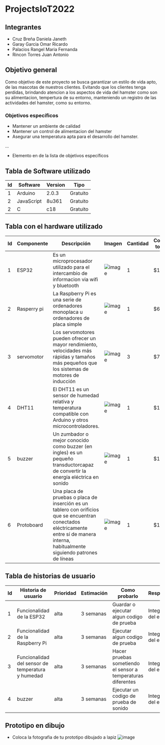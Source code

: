 # ProjectsIoT2022

## Integrantes

- Cruz Breña Daniela Janeth
- Garay Garcia Omar Ricardo
- Palacios Rangel Maria Fernanda
- Rincon Torres Juan Antonio 


## Objetivo general
Como objetivo de este proyecto se busca garantizar un estilo de vida apto, de las mascotas de nuestros clientes. 
Evitando que los clientes tenga perdidas, brindando atencion a los aspectos de vida del hamster como son su alimentacion, tempertura de su entorno, 
manteniendo un registro de las actividades del hamster, como su entorno.


### Objetivos específicos
- Mantener un ambiente de calidad
- Mantener un control de alimentacion del hamster
- Asegurar una temperatura apta para el desarrollo del hamster.

...
- Elemento en de la lista de objetivos específicos

## Tabla de Software utilizado
| Id | Software | Version | Tipo |
|----|----------|---------|------|
|  1  |    Arduino      |    2.0.3     |   Gratuito   |
|  2  |    JavaScript      |    8u361     |  Gratuito    |
|  2  |       C   |    c18     |  Gratuito    |

## Tabla con el hardware utilizado
| Id | Componente | Descripción | Imagen | Cantidad | Costo total |
|----|------------|-------------|--------|----------|-------------|
| 1  |ESP32       | Es un microprocesador utilizado para el intercambio de informacion via wifi y bluetooth|![image](https://user-images.githubusercontent.com/123511310/217355152-0cf82128-5b7a-4656-9ea6-4fc3d8408c0b.png)|1|$160|
|  2  |Rasperry pi|La Raspberry Pi es una serie de ordenadores monoplaca u ordenadores de placa simple |![image](https://user-images.githubusercontent.com/123511310/217355311-1905fd79-25a5-464d-b15f-009d660f15d4.png)|1|$662|
|  3  |servomotor|Los servomotores pueden ofrecer un mayor rendimiento, velocidades más rápidas y tamaños más pequeños que los sistemas de motores de inducción|![image](https://user-images.githubusercontent.com/123511310/217355579-928d2777-5231-4047-880d-b4c41a316399.png)|3|$750|
|  4  | DHT11 |El DHT11 es un sensor de humedad relativa y temperatura compatible con Arduino y otros microcontroladores.|![image](https://user-images.githubusercontent.com/123511310/217357166-35980057-4db9-472b-b09a-8a829a59ce02.png)|1|$136|
|  5  | buzzer |Un zumbador o mejor conocido como buzzer (en ingles) es un pequeño transductorcapaz de convertir la energía eléctrica en sonido|![image](https://user-images.githubusercontent.com/123511310/217357797-c8d8b88b-1e08-4730-ae2c-6dcbf4f968d5.png)| 1 | $127 |
|  6  |Protoboard|Una placa de pruebas o placa de inserción es un tablero con orificios que se encuentran conectados eléctricamente entre sí de manera interna, habitualmente siguiendo patrones de líneas|![image](https://user-images.githubusercontent.com/123511310/217358582-7ebdebf2-8ee8-4672-9d22-910491084a67.png)| 1 | $147|


## Tabla de historias de usuario
| Id | Historia de usuario | Prioridad | Estimación | Como probarlo | Responsable |
|----|---------------------|-----------|------------|---------------|-------------|
|  1  |         Funcionalidad de la ESP32            |     alta      |     3 semanas       |      Guardar o ejecutar algun codigo de prueba         |       Integrantes del equipo      |
|  2  |         Funcionalidad de la Raspberry Pi            |     alta      |     3 semanas       |      Ejecutar algun codigo de prueba         |      Integrantes del equipo       |
|  3  |         Funcionalidad del sensor de temperatura y humedad            |     alta      |     3 semanas       |      Hacer pruebas sometiendo el sensor a temperaturas diferentes         |       Integrantes del equipo      |
|  4  |        buzzer             |     alta      |     3 semanas       |     Ejecutar un codigo de prueba de sonido          |       Integrantes del equipo      |


## Prototipo en dibujo
- Coloca la fotografia de tu prototipo dibujado a lapiz
![image](https://user-images.githubusercontent.com/123511310/217364060-e728b225-e7b8-4dcc-b162-c0928528be56.png)
